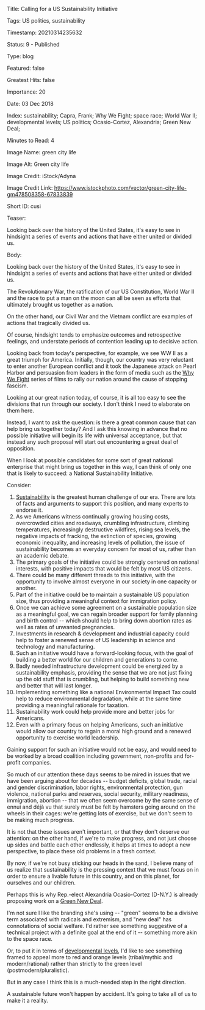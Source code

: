 Title:  Calling for a US Sustainability Initiative

Tags:   US politics, sustainability

Timestamp: 20210314235632

Status: 9 - Published

Type:   blog

Featured: false

Greatest Hits: false

Importance: 20

Date:   03 Dec 2018

Index:  sustainability; Capra, Frank; Why We Fight; space race; World War II; developmental levels; US politics; Ocasio-Cortez, Alexandria; Green New Deal; 

Minutes to Read: 4

Image Name: green city life

Image Alt: Green city life

Image Credit: iStock/Adyna

Image Credit Link: https://www.istockphoto.com/vector/green-city-life-gm478508358-67833839

Short ID: cusi

Teaser:

Looking back over the history of the United States, it's easy to see in hindsight a series of events and actions that have either united or divided us. 


Body:

Looking back over the history of the United States, it's easy to see in hindsight a series of events and actions that have either united or divided us. 

The Revolutionary War, the ratification of our US Constitution, World War II and the race to put a man on the moon can all be seen as efforts that ultimately brought us together as a nation. 

On the other hand, our Civil War and the Vietnam conflict are examples of actions that tragically divided us. 

Of course, hindsight tends to emphasize outcomes and retrospective feelings, and understate periods of contention leading up to decisive action. 

Looking back from today's perspective, for example, we see WW II as a great triumph for America. Initially, though, our country was very reluctant to enter another European conflict and it took the Japanese attack on Pearl Harbor and persuasion from leaders in the form of media such as the [Why We Fight][wwf] series of films to rally our nation around the cause of stopping fascism. 

Looking at our great nation today, of course, it is all too easy to see the divisions that run through our society. I don't think I need to elaborate on them here. 

Instead, I want to ask the question: is there a great common cause that can help bring us together today? And I ask this knowing in advance that no possible initiative will begin its life with universal acceptance, but that instead any such proposal will start out encountering a great deal of opposition. 

When I look at possible candidates for some sort of great national enterprise that might bring us together in this way, I can think of only one that is likely to succeed: a National Sustainability Initiative. 

Consider:

1. [Sustainability][sustain] is the greatest human challenge of our era. There are lots of facts and arguments to support this position, and many experts to endorse it. 
2. As we Americans witness continually growing housing costs, overcrowded cities and roadways, crumbling infrastructure, climbing temperatures, increasingly destructive wildfires, rising sea levels, the negative impacts of fracking, the extinction of species, growing economic inequality, and increasing levels of pollution, the issue of sustainability becomes an everyday concern for most of us, rather than an  academic debate. 
3. The primary goals of the initiative could be strongly centered on national interests, with positive impacts that would be felt by most US citizens. 
4. There could be many different threads to this initiative, with the opportunity to involve almost everyone in our society in one capacity or another. 
5. Part of the initiative could be to maintain a sustainable US population size, thus providing a meaningful context for immigration policy. 
6. Once we can achieve some agreement on a sustainable population size as a meaningful goal, we can regain broader support for family planning and birth control -- which should help to bring down abortion rates as well as rates of unwanted pregnancies. 
7. Investments in research & development and industrial capacity could help to foster a renewed sense of US leadership in science and technology and manufacturing. 
8. Such an initiative would have a forward-looking focus, with the goal of building a better world for our children and generations to come. 
9. Badly needed infrastructure development could be energized by a sustainability emphasis, providing the sense that we are not just fixing up the old stuff that is crumbling, but helping to build something new and better that will last longer. 
10. Implementing something like a national Environmental Impact Tax could help to reduce environmental degradation, while at the same time providing a meaningful rationale for taxation.  
11. Sustainability work could help provide more and better jobs for Americans. 
12. Even with a primary focus on helping Americans, such an initiative would allow our country to regain a moral high ground and a renewed opportunity to exercise world leadership. 

Gaining support for such an initiative would not be easy, and would need to be worked by a broad coalition including government, non-profits and for-profit companies. 

So much of our attention these days seems to be mired in issues that we have been arguing about for decades -- budget deficits, global trade, racial and gender discrimination, labor rights, environmental protection, gun violence, national parks and reserves, social security, military readiness, immigration, abortion -- that we often seem overcome by the same sense of ennui and déjà vu that surely must be felt by hamsters going around on the wheels in their cages: we're getting lots of exercise, but we don't seem to be making much progress. 

It is not that these issues aren't important, or that they don't deserve our attention: on the other hand, if we're to make progress, and not just choose up sides and battle each other endlessly, it helps at times to adopt a new perspective, to place these old problems in a fresh context. 

By now, if we're not busy sticking our heads in the sand, I believe many of us realize that sustainability is the pressing context that we must focus on in order to ensure a livable future in this country, and on this planet, for ourselves and our children.  

Perhaps this is why Rep.-elect Alexandria Ocasio-Cortez (D-N.Y.) is already proposing work on a [Green New Deal][gnd].

I'm not sure I like the branding she's using -- "green" seems to be a divisive term associated with radicals and extremism, and "new deal" has connotations of social welfare. I'd rather see something suggestive of a technical project with a definite goal at the end of it -- something more akin to the space race. 

Or, to put it in terms of [developmental levels][levels], I'd like to see something framed to appeal more to red and orange levels (tribal/mythic and modern/rational) rather than strictly to the green level (postmodern/pluralistic). 

But in any case I think this is a much-needed step in the right direction. 

A sustainable future won't happen by accident. It's going to take all of us to make it a reality. 

[gnd]: https://ocasio-cortez.house.gov/gnd/resolution

[levels]: developmental-levels.html

[sustain]: https://en.wikipedia.org/wiki/Sustainability

[wwf]: https://en.wikipedia.org/wiki/Why_We_Fight
